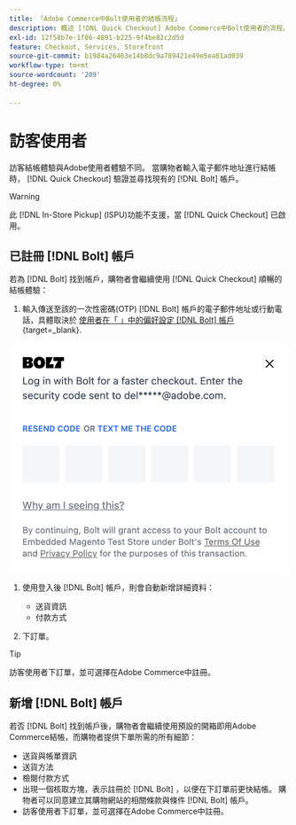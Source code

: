 ```yaml
---
title: 「Adobe Commerce中Bolt使用者的結帳流程」
description: 概述 [!DNL Quick Checkout] Adobe Commerce中Bolt使用者的流程。
exl-id: 12f58b7e-1f86-4891-b225-9f4be82c2d5d
feature: Checkout, Services, Storefront
source-git-commit: b1984a26463e14b8dc9a789421e49e5ea81ad039
workflow-type: tm+mt
source-wordcount: '209'
ht-degree: 0%

---
```


# 訪客使用者

訪客結帳體驗與Adobe使用者體驗不同。 當購物者輸入電子郵件地址進行結帳時， [!DNL Quick Checkout] 驗證並尋找現有的 [!DNL Bolt] 帳戶。

>[!WARNING]
>
> 此 [!DNL In-Store Pickup] (ISPU)功能不支援，當 [!DNL Quick Checkout] 已啟用。

## 已註冊 [!DNL Bolt] 帳戶

若為 [!DNL Bolt] 找到帳戶，購物者會繼續使用 [!DNL Quick Checkout] 順暢的結帳體驗：

1. 輸入傳送至該的一次性密碼(OTP) [!DNL Bolt] 帳戶的電子郵件地址或行動電話，具體取決於 [使用者在「 」中的偏好設定 [!DNL Bolt] 帳戶](https://help.bolt.com/shoppers/account/account-settings/#how-to-set-preferred-login-method){target=_blank}.

![OTP快顯視窗](assets/new-logo-otp-email.png)

1. 使用登入後 [!DNL Bolt] 帳戶，則會自動新增詳細資料：

   - 送貨資訊
   - 付款方式

1. 下訂單。

>[!TIP]
>
> 訪客使用者下訂單，並可選擇在Adobe Commerce中註冊。

## 新增 [!DNL Bolt] 帳戶

若否 [!DNL Bolt] 找到帳戶後，購物者會繼續使用預設的開箱即用Adobe Commerce結帳，而購物者提供下單所需的所有細節：

- 送貨與帳單資訊
- 送貨方法
- 檢閱付款方式
- 出現一個核取方塊，表示註冊於 [!DNL Bolt] ，以便在下訂單前更快結帳。 購物者可以同意建立其購物網站的相關條款與條件 [!DNL Bolt] 帳戶。
- 訪客使用者下訂單，並可選擇在Adobe Commerce中註冊。
